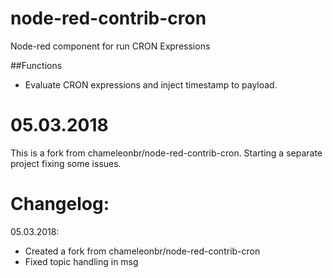 # node-red-contrib-cron
Node-red component for run CRON Expressions

##Functions
* Evaluate CRON expressions and inject timestamp to payload.

# 05.03.2018
This is a fork from chameleonbr/node-red-contrib-cron.
Starting a separate project fixing some issues.

# Changelog:
05.03.2018:
- Created a fork from chameleonbr/node-red-contrib-cron
- Fixed topic handling in msg
